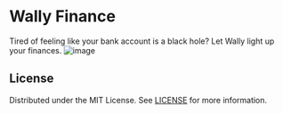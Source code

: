# Wally Finance
Tired of feeling like your bank account is a black hole? Let Wally light up your finances. 
![image](https://user-images.githubusercontent.com/91504165/231951349-4f3a46e7-81cd-4e99-af2e-7d8751dfd99a.png)

## License
Distributed under the MIT License. See [LICENSE](LICENSE) for more information.
        

